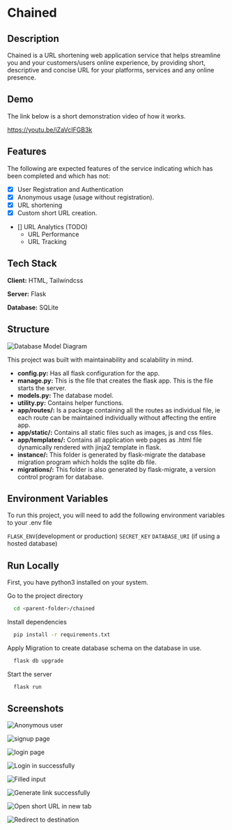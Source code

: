 # Chained

## Description
Chained is a URL shortening web application service that helps streamline you and your customers/users online experience, by providing short, descriptive and concise URL for your platforms, services and any online presence.


## Demo
The link below is a short demonstration video of how it works.

https://youtu.be/iZaVcIFGB3k


## Features
The following are expected features of the service indicating which has been completed and which has not:
- [x] User Registration and Authentication
- [x] Anonymous usage (usage without registration).
- [x] URL shortening
- [x] Custom short URL creation.
- [] URL Analytics (TODO)
  - URL Performance
  - URL Tracking

## Tech Stack
**Client:** HTML, Tailwindcss

**Server:** Flask

**Database:** SQLite

## Structure
![Database Model Diagram](app/static/img/demo/ER_diagram.png)

This project was built with maintainability and scalability in mind. 
- **config.py:** Has all flask configuration for the app.
- **manage.py:** This is the file that creates the flask app. This is the file starts the server.
- **models.py:** The database model.
- **utility.py:** Contains helper functions.
- **app/routes/:** Is a package containing all the routes as individual file, ie each route can be maintained individually without affecting the entire app.
- **app/static/:** Contains all static files such as images, js and css files.
- **app/templates/:** Contains all application web pages as .html file dynamically rendered with jinja2 template in flask.
- **instance/:** This folder is generated by flask-migrate the database migration program which holds the sqlite db file.
- **migrations/:** This folder is also generated by flask-migrate, a version control program for database.

## Environment Variables
To run this project, you will need to add the following environment variables to your .env file

`FLASK_ENV`(development or production)
`SECRET_KEY`
`DATABASE_URI` (if using a hosted database)

## Run Locally
First, you have python3 installed on your system.

Go to the project directory

```bash
  cd <parent-folder>/chained
```

Install dependencies

```bash
  pip install -r requirements.txt
```

Apply Migration to create database schema on the database in use.

```bash
  flask db upgrade
```


Start the server

```bash
  flask run
```


## Screenshots
![Anonymous user](app/static/img/demo/chained-Anonymous-user.png)

![signup page](app/static/img/demo/chained-signup.png)

![login page](app/static/img/demo/chained-login.png)

![Login in successfully](app/static/img/demo/chained-registered-user.png)

![Filled input](app/static/img/demo/chained-filled.png)

![Generate link successfully](app/static/img/demo/chained-link-gen.png)

![Open short URL in new tab](app/static/img/demo/chained-run-gen-link.png)

![Redirect to destination](app/static/img/demo/chained-gen-link-dest.png)